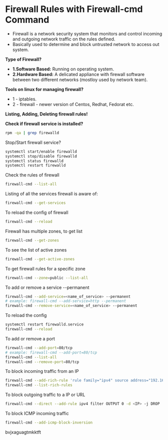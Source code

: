 # Firewall Rules with Firewall-cmd Command

- Firewall is a network security system that monitors and control incoming and outgoing network traffic on the rules defined.
- Basically used to determine and block untrusted network to access out system.

**Type of Firewall?**

  - **1.Software Based:** Running on operating system.
  - **2.Hardware Based:** A delicated appliance with firewall software between two different networks (mostloy used by network team).

**Tools on linux for managing firewall?**
  - 1 - iptables.
  - 2 - firewall - newer version of Centos, Redhat, Fedorat etc.

**Listing, Adding, Deleting firewall rules!**

**Check if firewall service is installed?**

```bash
rpm -qa | grep firewalld
```

Stop/Start firewall service?

```bash
systemctl start/enable firewalld
systemctl stop/disable firewalld
systemctl status firewalld
systemctl restart firewalld
```

Check the rules of firewall

```bash
firewall-cmd --list-all
```

Listing of all the services firewall is aware of:

```bash
firewall-cmd --get-services
```

To reload the config of firewall

```bash
firewall-cmd --reload
``` 

Firewall has multiple zones, to get list

```bash
firewall-cmd --get-zones
```

To see the list of active zones

```bash
firewall-cmd --get-active-zones
```

To get firewall rules for a specific zone

```bash
firewall-cmd --zone=public --list-all
```

To add or remove a service --permanent

```bash
firewall-cmd --add-service=<name_of_service> --permanent
# example: firewall-cmd --add-service=http --permanent
firewall-cmd --remove-service=<name_of_service> --permanent
```
To reload the config

```bash
systemctl restart firewalld.service
firewall-cmd --reload
```

To add or remove a port

```bash
firewall-cmd --add-port=80/tcp
# example: firewall-cmd --add-port=80/tcp
firewall-cmd --list-all
firewall-cmd --remove-port=80/tcp
```

To block incoming traffic from an IP 

```bash
firewall-cmd --add-rich-rule 'rule family="ipv4" source address="192.168.0.0" reject'
firewall-cmd --list-rich-rules
```

To block outgoing traffic to a IP or URL

```bash
firewall-cmd --direct --add-rule ipv4 filter OUTPUT 0 -d <IP> -j DROP 
```

To block ICMP incoming traffic

```bash
firewall-cmd --add-icmp-block-inversion 
```

bvjxaguagtmkktft